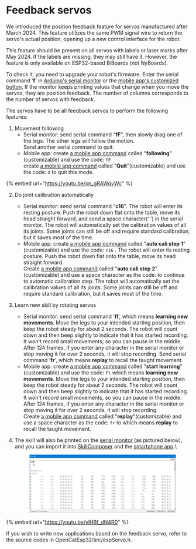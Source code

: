 # Feedback servos

We introduced the position feedback feature for servos manufactured after March 2024. This feature utilizes the same PWM signal wire to return the servo's actual position, opening up a new control interface for the robot.&#x20;

This feature should be present on all servos with labels or laser marks after May 2024. If the labels are missing, they may still have it. However, the feature is only available on ESP32-based BiBoards (not NyBoards).

To check it, you need to upgrade your robot's firmware. Enter the serial command '**f**' in [Arduino's serial monitor](https://docs.petoi.com/arduino-ide/serial-monitor#biboard) or the [mobile app's customized button](https://docs.petoi.com/mobile-app/controller#customized-commands). If the monitor keeps printing values that change when you move the servos, they are position feedback. The number of columns corresponds to the number of servos with feedback.&#x20;

The servos have to be all feedback servos to perform the following features:

1. Movement following
   * Serial monitor: send serial command "**fF**", then slowly drag one of the legs. The other legs will follow the motion.\
     Send  another serial command to quit.
   * Mobile app: create [a mobile app command](https://docs.petoi.com/mobile-app/controller#create-a-single-command) called "**following**"(customizable) and use the code: `fF`\
     create [a mobile app command](https://docs.petoi.com/mobile-app/controller#create-a-single-command) called "**Quit**"(customizable) and use the code: `d` to quit this mode.

{% embed url="https://youtu.be/xn_gRAWqvWc" %}

2. Do joint calibration automatically
   * Serial monitor: send serial command "**c16**". The robot will enter its resting posture. Push the robot down flat onto the table, move its head straight forward, and send a space character(‘ ’) in the serial monitor. The robot will automatically set the calibration values of all its joints. Some joints can still be off and require standard calibration, but it saves most of the time.&#x20;
   * Mobile app: create [a mobile app command](https://docs.petoi.com/mobile-app/controller#create-a-single-command) called "**auto cali step 1**"(customizable) and use the code: `c16` . The robot will enter its resting posture. Push the robot down flat onto the table, move its head straight forward.\
     Create [a mobile app command](https://docs.petoi.com/mobile-app/controller#create-a-single-command) called "**auto cali step 2**"(customizable) and use a space character as the code:    to continue to automatic calibration step. The robot will automatically set the calibration values of all its joints. Some joints can still be off and require standard calibration, but it saves most of the time.&#x20;
3. Learn new skill by rotating servos
   * Serial monitor: send serial command '**fl**', which means **learning new movements**. Move the legs to your intended starting position, then keep the robot steady for about 2 seconds. The robot will count down and then beep slightly to indicate that it has started recording. It won't record small movements, so you can pause in the middle. After 124 frames, if you enter any character in the serial monitor or stop moving it for over 2 seconds, it will stop recording. Send serial command '**fr**', which means **replay** to recall the taught movement.&#x20;
   * Mobile app: create [a mobile app command](https://docs.petoi.com/mobile-app/controller#create-a-single-command) called "**start learning**"(customizable) and use the code: `fl` which means **learning new movements**. Move the legs to your intended starting position, then keep the robot steady for about 2 seconds. The robot will count down and then beep slightly to indicate that it has started recording. It won't record small movements, so you can pause in the middle. After 124 frames, if you enter any character in the serial monitor or stop moving it for over 2 seconds, it will stop recording. \
     Create [a mobile app command](https://docs.petoi.com/mobile-app/controller#create-a-single-command) called "**replay**"(customizable) and use a space character as the code: `fr`  to which means **replay** to recall the taught movement.&#x20;
4.  The skill will also be printed on the [serial monitor](https://docs.petoi.com/arduino-ide/serial-monitor#biboard) (as pictured below), and you can import it into [SkillComposer](https://docs.petoi.com/desktop-app/skill-composer#import-the-skill) and the [smartphone app](https://docs.petoi.com/mobile-app/controller#import-your-local-customized-skill-created-by-the-skill-composer).\


    <figure><img src="../../.gitbook/assets/image (593).png" alt=""><figcaption></figcaption></figure>

{% embed url="https://youtu.be/vlHBf_dN4R0" %}

If you wish to write new applications based on the feedback servo, refer to the source codes in OpenCatEsp32/src/espServo.h.

